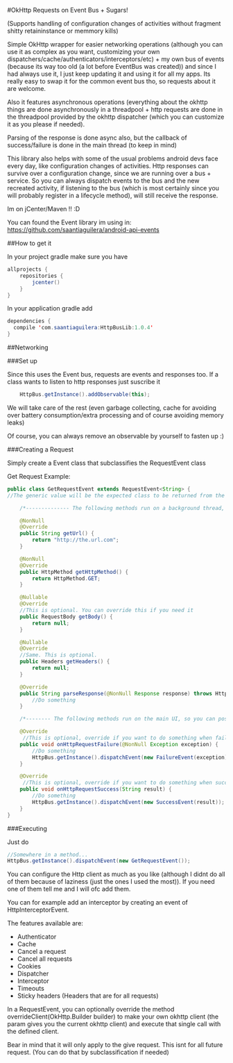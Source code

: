 #OkHttp Requests on Event Bus + Sugars! 

(Supports handling of configuration changes of activities without fragment shitty retaininstance or memmory kills)

Simple OkHttp wrapper for easier networking operations (although you can use it as complex as you want, customizing your own dispatchers/cache/authenticators/interceptors/etc) + my own bus of events (because its way too old (a lot before EventBus was created)) and since I had always use it, I just keep updating it and using it for all my apps. Its really easy to swap it for the common event bus tho, so requests about it are welcome.

Also it features asynchronous operations (everything about the okhttp things are done asynchronously in a threadpool + http requests are done in the threadpool provided by the okhttp dispatcher (which you can customize it as  you please if needed). 

Parsing of the response is done async also, but the callback of success/failure is done in the main thread (to keep in mind)

This library also helps with some of the usual problems android devs face every day, like configuration changes of activities. Http responses can survive over a configuration change, since we are running over a bus + service. So you can always dispatch events to the bus and the new recreated activity, if listening to the bus (which is most certainly since you will probably register in a lifecycle method), will still receive the response.

Im on jCenter/Maven !! :D 

You can found the Event library im using in:
https://github.com/saantiaguilera/android-api-events

##How to get it

In your project gradle make sure you have
```Java
allprojects {
	repositories {
		jcenter()
	}
}
```

In your application gradle add 
```Java
dependencies {
  compile 'com.saantiaguilera:HttpBusLib:1.0.4'
}
```

##Networking

###Set up

Since this uses the Event bus, requests are events and responses too. If a class wants to listen to http responses just suscribe it

```Java
    HttpBus.getInstance().addObservable(this);
```

We will take care of the rest (even garbage collecting, cache for avoiding over battery consumption/extra processing and of course avoiding memory leaks)

Of course, you can always remove an observable by yourself to fasten up :)

###Creating a Request

Simply create a Event class that subclassifies the RequestEvent class

Get Request Example:
```Java
public class GetRequestEvent extends RequestEvent<String> {
//The generic value will be the expected class to be returned from the network call (in this case is a String)

	/*-------------- The following methods run on a background thread, so you can do heavy operations like reading files or wver if needed ---------*/

    @NonNull
    @Override
    public String getUrl() {
        return "http://the.url.com";
    }

    @NonNull
    @Override
    public HttpMethod getHttpMethod() {
        return HttpMethod.GET;
    }

    @Nullable
    @Override
    //This is optional. You can override this if you need it
    public RequestBody getBody() {
        return null;
    }

    @Nullable
    @Override
    //Same. This is optional.
    public Headers getHeaders() {
        return null;
    }

    @Override
    public String parseResponse(@NonNull Response response) throws HttpParseException {
        //Do something
    }

	/*-------- The following methods run on the main UI, so you can post to views or whatever (although I dislike that idea) ------------*/

    @Override
	 //This is optional, override if you want to do something when failing a request
    public void onHttpRequestFailure(@NonNull Exception exception) {
        //Do something
        HttpBus.getInstance().dispatchEvent(new FailureEvent(exception));
    }

    @Override
	 //This is optional, override if you want to do something when succeding a request
    public void onHttpRequestSuccess(String result) {
        //Do something
        HttpBus.getInstance().dispatchEvent(new SuccessEvent(result));
    }
}
```

###Executing

Just do
```Java
//Somewhere in a method...
HttpBus.getInstance().dispatchEvent(new GetRequestEvent());
```

You can configure the Http client as much as you like (although I didnt do all of them because of laziness (just the ones I used the most)). If you need one of them tell me and I will ofc add them.

You can for example add an interceptor by creating an event of HttpInterceptorEvent.

The features available are:
- Authenticator
- Cache
- Cancel a request
- Cancel all requests
- Cookies 
- Dispatcher
- Interceptor
- Timeouts
- Sticky headers (Headers that are for all requests)

In a RequestEvent, you can optionally override the method overrideClient(OkHttp.Builder builder) to make your own okhttp client (the param gives you the current okhttp client) and execute that single call with the defined client. 

Bear in mind that it will only apply to the give request. This isnt for all future request. (You can do that by subclassification if needed)

